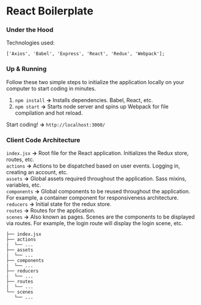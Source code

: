# React Boilerplate

### Under the Hood
Technologies used: </br>
```
['Axios', 'Babel', 'Express', 'React', 'Redux', 'Webpack'];
```

### Up & Running
Follow these two simple steps to initialize the application locally on your computer to start coding in minutes.</br>
1. `npm install` **->** Installs dependencies. Babel, React, etc.
2. `npm start` **->** Starts node server and spins up Webpack for file compilation and hot reload. </br>

Start coding! **->** `http://localhost:3000/`

### Client Code Architecture
`index.jsx` **->** Root file for the React application. Initializes the Redux store, routes, etc.</br>
`actions`  **->** Actions to be dispatched based on user events. Logging in, creating an account, etc.</br>
`assets`  **->** Global assets required throughout the application. Sass mixins, variables, etc.</br>
`components`  **->** Global components to be reused throughout the application. For example, a container component for responsiveness architecture.</br>
`reducers`  **->** Initial state for the redux store.</br>
`routes`  **->** Routes for the application.</br>
`scenes`  **->** Also known as pages. Scenes are the components to be displayed via routes. For example, the login route will display the login scene, etc.</br>

```
├── index.jsx
├── actions
|  └── ...
├── assets
|  └── ...
├── components
|  └── ...
├── reducers
|  └── ...
├── routes
|  └── ...
└── scenes
   └── ...
```
